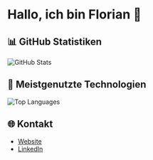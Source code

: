 # Hallo, ich bin Florian 👋

## 📊 GitHub Statistiken
![GitHub Stats](https://github-readme-stats.vercel.app/api?username=FlorianWenzel&show_icons=true&theme=radical)

## 🔧 Meistgenutzte Technologien
![Top Languages](https://github-readme-stats.vercel.app/api/top-langs/?username=FlorianWenzel&layout=compact)

## 🌐 Kontakt
- [Website](https://example.com)
- [LinkedIn](https://linkedin.com/in/florian-wenzel)

